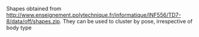 Shapes obtained from <a href = "http://www.enseignement.polytechnique.fr/informatique/INF556/TD7-8/data/off/shapes.zip">http://www.enseignement.polytechnique.fr/informatique/INF556/TD7-8/data/off/shapes.zip</a>.  They can be used to cluster by pose, irrespective of body type
